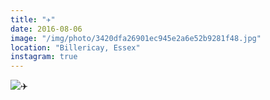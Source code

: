 ```yaml
---
title: "✈️"
date: 2016-08-06
image: "/img/photo/3420dfa26901ec945e2a6e52b9281f48.jpg"
location: "Billericay, Essex"
instagram: true
---
```


![✈️](/img/photo/3420dfa26901ec945e2a6e52b9281f48.jpg)
